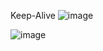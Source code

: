 Keep-Alive
![image](https://user-images.githubusercontent.com/80009432/195587418-d871fad7-5b62-43d8-b797-adaefc8a7bc8.png)

![image](https://user-images.githubusercontent.com/80009432/195650592-4421c5dc-fb9c-4b60-8b00-0aba416bb2db.png)

